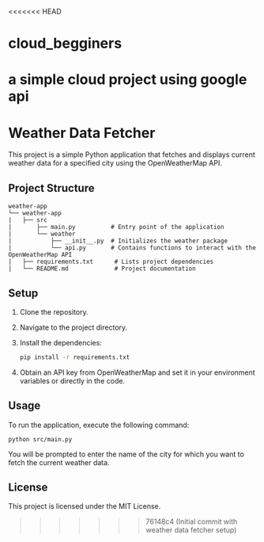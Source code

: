<<<<<<< HEAD
# cloud_begginers
a simple cloud project using google api
=======
# Weather Data Fetcher

This project is a simple Python application that fetches and displays current weather data for a specified city using the OpenWeatherMap API.

## Project Structure

```
weather-app
└── weather-app
|   ├── src
|       ├── main.py          # Entry point of the application
|       └── weather
|           ├── __init__.py  # Initializes the weather package
|           └── api.py       # Contains functions to interact with the OpenWeatherMap API
|   ├── requirements.txt      # Lists project dependencies
|   └── README.md             # Project documentation
```

## Setup

1. Clone the repository.
2. Navigate to the project directory.
3. Install the dependencies:
   ```sh
   pip install -r requirements.txt
   ```

3. Obtain an API key from OpenWeatherMap and set it in your environment variables or directly in the code.

## Usage

To run the application, execute the following command:
```
python src/main.py
```

You will be prompted to enter the name of the city for which you want to fetch the current weather data.

## License

This project is licensed under the MIT License.
>>>>>>> 76148c4 (Initial commit with weather data fetcher setup)
